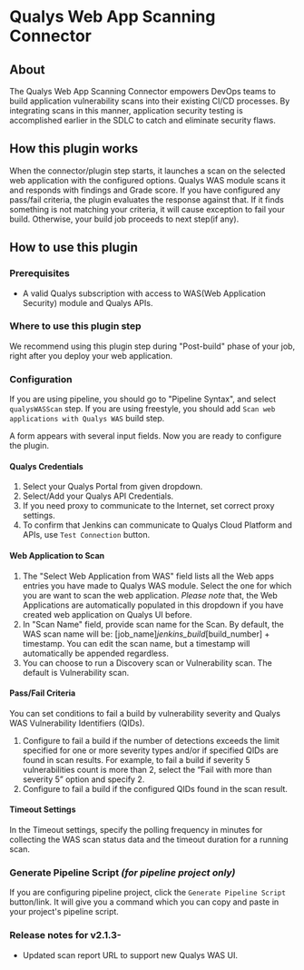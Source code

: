 # Qualys Web App Scanning Connector

## About

The Qualys Web App Scanning Connector empowers DevOps teams to build application vulnerability scans into their existing CI/CD processes. By integrating scans in this manner, application security testing is accomplished earlier in the SDLC to catch and eliminate security flaws.

## How this plugin works

When the connector/plugin step starts, it launches a scan on the selected web application with the configured options. Qualys WAS module scans it and responds with findings and Grade score. If you have configured any pass/fail criteria, the plugin evaluates the response against that. If it finds something is not matching your criteria, it will cause exception to fail your build. Otherwise, your build job proceeds to next step(if any).  

## How to use this plugin

### Prerequisites

* A valid Qualys subscription with access to WAS(Web Application Security) module and Qualys APIs.


### Where to use this plugin step

We recommend using this plugin step during "Post-build" phase of your job, right after you deploy your web application. 

### Configuration

If you are using pipeline, you should go to "Pipeline Syntax", and select `qualysWASScan` step.
If you are using freestyle, you should add `Scan web applications with Qualys WAS` build step.

A form appears with several input fields. Now you are ready to configure the plugin. 

#### Qualys Credentials

1. Select your Qualys Portal from given dropdown. 
2. Select/Add your Qualys API Credentials.
3. If you need proxy to communicate to the Internet, set correct proxy settings. 
4. To confirm that Jenkins can communicate to Qualys Cloud Platform and APIs, use `Test Connection` button.

#### Web Application to Scan

1. The "Select Web Application from WAS" field lists all the Web apps entries you have made to Qualys WAS module. Select the one for which you are want to scan the web application. *Please note* that, the Web Applications are automatically populated in this dropdown if you have created web application on Qualys UI before. 
2. In "Scan Name" field, provide scan name for the Scan. By default, the WAS scan name will be: [job_name]_jenkins_build_[build_number] + timestamp. You can edit the scan name, but a timestamp will automatically be appended regardless.
3. You can choose to run a Discovery scan or Vulnerability scan. The default is Vulnerability scan.

#### Pass/Fail Criteria

You can set conditions to fail a build by vulnerability severity and Qualys WAS Vulnerability Identifiers (QIDs).

1. Configure to fail a build if the number of detections exceeds the limit specified for one or more severity types and/or if specified QIDs are found in scan results. For example, to fail a build if severity 5 vulnerabilities count is more than 2, select the “Fail with more than severity 5” option and specify 2. 
2. Configure to fail a build if the configured QIDs found in the scan result.

#### Timeout Settings

In the Timeout settings, specify the polling frequency in minutes for collecting the WAS scan status data and the timeout duration for a running scan.

### Generate Pipeline Script *(for pipeline project only)*

If you are configuring pipeline project, click the `Generate Pipeline Script` button/link. It will give you a command which you can copy and paste in your project's pipeline script. 

### Release notes for v2.1.3-
* Updated scan report URL to support new Qualys WAS UI.
